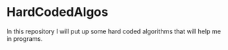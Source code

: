 # HardCodedAlgos

In this repository I will put up some hard coded algorithms that will help me in programs.
